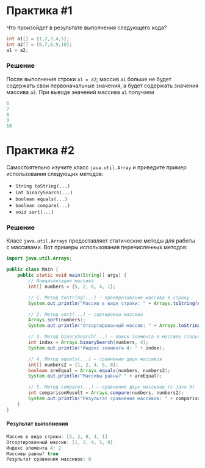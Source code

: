 # Практика #1
Что произойдет в результате выполнения следующего кода?
```java
int a1[] = {1,2,3,4,5};
int a2[] = {6,7,8,9,10};
a1 = a2;
```
### Решение

После выполнения строки `a1 = a2`; массив `a1` больше не будет содержать свои первоначальные значения, а будет содержать значения массива `a2`.
При выводе значений массива `a1` получаем
```java
6
7
8
9
10
```
# Практика #2
Самостоятельно изучите класс `java.util.Array` и приведите пример использования следующих методов:

- `String toString(...)`
- `int binarySearch(...)`
- `boolean equals(...)`
- `boolean compare(...)`
- `void sort(...)`
### Решение


Класс `java.util.Arrays` предоставляет статические методы для работы с массивами. Вот примеры использования перечисленных методов:


```java
import java.util.Arrays;

public class Main {
    public static void main(String[] args) {
        // Инициализация массива
        int[] numbers = {5, 2, 8, 4, 1};

        // 1. Метод toString(...) — преобразование массива в строку
        System.out.println("Массив в виде строки: " + Arrays.toString(numbers));

        // 2. Метод sort(...) — сортировка массива
        Arrays.sort(numbers);
        System.out.println("Отсортированный массив: " + Arrays.toString(numbers));

        // 3. Метод binarySearch(...) — поиск элемента в массиве (только в отсортированном массиве)
        int index = Arrays.binarySearch(numbers, 4);
        System.out.println("Индекс элемента 4: " + index);

        // 4. Метод equals(...) — сравнение двух массивов
        int[] numbers2 = {1, 2, 4, 5, 8};
        boolean areEqual = Arrays.equals(numbers, numbers2);
        System.out.println("Массивы равны? " + areEqual);

        // 5. Метод compare(...) — сравнение двух массивов (с Java 9)
        int comparisonResult = Arrays.compare(numbers, numbers2);
        System.out.println("Результат сравнения массивов: " + comparisonResult);
    }
}
```
#### Результат выполнения

```java
Массив в виде строки: [5, 2, 8, 4, 1]
Отсортированный массив: [1, 2, 4, 5, 8]
Индекс элемента 4: 2
Массивы равны? true
Результат сравнения массивов: 0

```